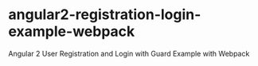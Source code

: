 # angular2-registration-login-example-webpack

Angular 2 User Registration and Login with Guard Example with Webpack
